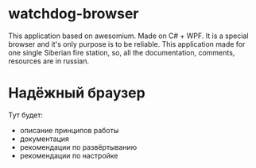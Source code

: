# watchdog-browser
This application based on awesomium. Made on C# + WPF. It is a special browser and it's only purpose is to be reliable. This application made for one single Siberian fire station, so, all the documentation, comments, resources are in russian.

# Надёжный браузер
Тут будет: 
+ описание принципов работы
+ документация
+ рекомендации по развёртыванию
+ рекомендации по настройке
